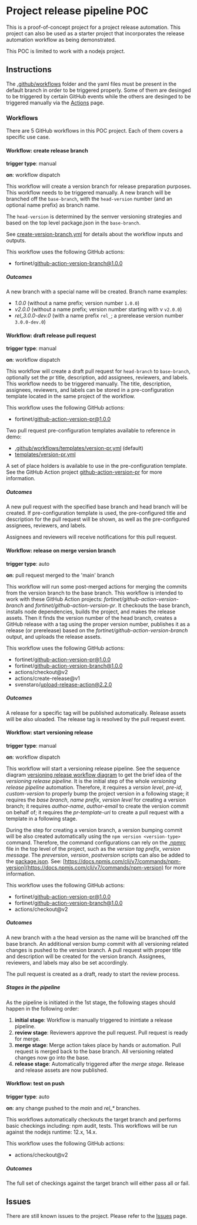 # Project release pipeline POC

This is a proof-of-concept project for a project release automation. This project can also be used
as a starter project that incorporates the release automation workflow as being demonstrated.

This POC is limited to work with a nodejs project.

## Instructions

The [.github/workflows](.github/workflows) folder and the yaml files must be present in the default branch in order to be triggered properly. Some of them are desinged to be triggered by certain GitHub events while the others are desinged to be triggered manually via the [Actions](actions) page.

### Workflows

There are 5 GitHub workflows in this POC project. Each of them covers a specific use case.

#### Workflow: create release branch

**trigger type**: manual

**on**: workflow dispatch

This workflow will create a version branch for release preparation purposes. This workflow needs to be triggered manually. A new branch will be branched off the `base-branch`, with the `head-version` number (and an optional name prefix) as branch name.

The `head-version` is determined by the semver versioning strategies and based on the top level package.json in the `base-branch`.

See [create-version-branch.yml](.github/workflows/create-version-branch.yml) for details about the workflow inputs and outputs.

This workflow uses the following GitHub actions:

* fortinet/github-action-version-branch@1.0.0

##### Outcomes

A new branch with a special name will be created. Branch name examples:

* *1.0.0* (without a name prefix; version number `1.0.0`)
* *v2.0.0* (without a name prefix; version number starting with v `v2.0.0`)
* *rel_3.0.0-dev.0* (with a name prefix `rel_`; a prerelease version number `3.0.0-dev.0`)

#### Workflow: draft release pull request

**trigger type**: manual

**on**: workflow dispatch

This workflow will create a draft pull request for `head-branch` to `base-branch`, optionally set the pr title, description, add assignees, reviewers, and labels. This workflow needs to be triggered manually. The title, description, assignees, reviewers, and labels can be stored in a pre-configuration template located in the same project of the workflow.

This workflow uses the following GitHub actions:

* fortinet/github-action-version-pr@1.0.0

Two pull request pre-configuration templates available to reference in demo:

* [.github/workflows/templates/version-pr.yml](.github/workflows/templates/version-pr.yml) (default)
* [templates/version-pr.yml](templates/version-pr.yml)

A set of place holders is available to use in the pre-configuration template. See the GitHub Action project [github-action-version-pr](https://github.com/fortinet/github-action-version-pr) for more information.

##### Outcomes

A new pull request with the specified base branch and head branch will be created. If pre-configuration template is used, the pre-configured title and description for the pull request will be shown, as well as the pre-configured assignees, reviewers, and labels.

Assignees and reviewers will receive notifications for this pull request.

#### Workflow: release on merge version branch

**trigger type**: auto

**on**: pull request merged to the 'main' branch

This workflow will run some post-merged actions for merging the commits from the version branch to the base branch. This workflow is intended to work with these GitHub Action projects: *fortinet/github-action-version-branch* and *fortinet/github-action-version-pr*. It checkouts the base branch, installs node dependencies, builds the project, and makes the release assets. Then it finds the version number of the head branch, creates a GitHub release with a tag using the proper version number, publishes it as a release (or prerelease) based on the *fortinet/github-action-version-branch* output, and uploads the release assets.

This workflow uses the following GitHub actions:

* fortinet/github-action-version-pr@1.0.0
* fortinet/github-action-version-branch@1.0.0
* actions/checkout@v2
* actions/create-release@v1
* svenstaro/upload-release-action@2.2.0

##### Outcomes

A release for a specific tag will be published automatically. Release assets will be also uloaded. The release tag is resolved by the pull request event.

#### Workflow: start versioning release

**trigger type**: manual

**on**: workflow dispatch

This workflow will start a versioning release pipeline. See the sequence diagram [versioning release workflow diagram]() to get the brief idea of the *versioning release pipeline*. It is the initial step of the whole *versioning release pipeline* automation. Therefore, it requires a *version level*, *pre-id*, *custom-version* to properly bump the project version in a following stage; it requires the *base branch*, *name prefix*, *version level* for creating a version branch; it requires *author-name*, *author-email* to create the version commit on behalf of; it requires the *pr-template-uri* to create a pull request with a template in a following stage.

During the step for creating a version branch, a version bumping commit will be also created automatically using the `npm version <version-type>` command. Therefore, the command configurations can rely on the [.npmrc](.npmrc) file in the top level of the project, such as the *version tag prefix*, *version message*. The *preversion*, *version*, *postversion* scripts can also be added to the [package.json](package.json). See: [https://docs.npmjs.com/cli/v7/commands/npm-version](https://docs.npmjs.com/cli/v7/commands/npm-version) for more information.

This workflow uses the following GitHub actions:

* fortinet/github-action-version-pr@1.0.0
* fortinet/github-action-version-branch@1.0.0
* actions/checkout@v2

##### Outcomes

A new branch with a the head version as the name will be branched off the base branch. An additional version bump commit with all versioning related changes is pushed to the version branch. A pull request with proper title and description will be created for the version branch. Assignees, reviewers, and labels may also be set accordingly.

The pull request is created as a draft, ready to start the review process.

##### Stages in the pipeline

As the pipeline is initiated in the 1st stage, the following stages should happen in the following order:

1. **initial stage**: Workflow is manually triggered to inintiate a release pipeline.
2. **review stage**: Reviewers approve the pull request. Pull request is ready for merge.
3. **merge stage**: Merge action takes place by hands or automation. Pull request is merged back to the base branch. All versioning related changes now go into the base.
4. **release stage**: Automatically triggered after the *merge stage*. Release and release assets are now published.

#### Workflow: test on push

**trigger type**: auto

**on**: any change pushed to the *main* and *rel_\** branches.

This workflows automatically checkouts the target branch and performs basic checkings including: npm audit, tests. This workflows will be run against the nodejs runtime: 12.x, 14.x.

This workflow uses the following GitHub actions:

* actions/checkout@v2

##### Outcomes

The full set of checkings against the target branch will either pass all or fail.

## Issues

There are still known issues to the project. Please refer to the [Issues](issues) page.
